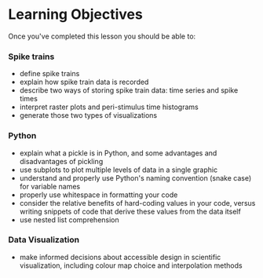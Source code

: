 # Learning Objectives

Once you've completed this lesson you should be able to:

### Spike trains
- define spike trains
- explain how spike train data is recorded
- describe two ways of storing spike train data: time series and spike times
- interpret raster plots and peri-stimulus time histograms
- generate those two types of visualizations

### Python
- explain what a pickle is in Python, and some advantages and disadvantages of pickling
- use subplots to plot multiple levels of data in a single graphic
- understand and properly use Python's naming convention (snake case) for variable names
- properly use whitespace in formatting your code
- consider the relative benefits of hard-coding values in your code, versus writing snippets of code that derive these values from the data itself
- use nested list comprehension

### Data Visualization
- make informed decisions about accessible design in scientific visualization, including colour map choice and interpolation methods